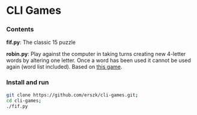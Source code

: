 # CLI Games

### Contents

**fif.py**: The classic 15 puzzle

**robin.py**: Play against the computer in taking turns creating new 4-letter words by altering one letter. Once a word has been used it cannot be used again (word list included). Based on [this game](http://www.robinwords.com/game).

### Install and run

```bash
git clone https://github.com/erszk/cli-games.git;
cd cli-games;
./fif.py
```
